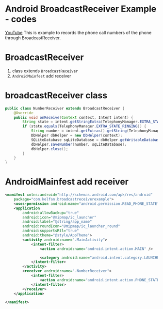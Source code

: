 # Android BroadcastReceiver Example - codes 
[YouTube](https://www.youtube.com/watch?v=hD0rybdMtGk)
This is example to records the phone call numbers of the phone through BroadcastReceiver.

# BroadcastReceiver
1. class extends `BroadcastReceiver`
1. `AndroidMainfest` add receiver

# broadcastReceiver class 
```java 
public class NumberReceiver extends BroadcastReceiver {
    @Override
    public void onReceive(Context context, Intent intent) {
        String state = intent.getStringExtra(TelephonyManager.EXTRA_STATE);
        if (state.equals(TelephonyManager.EXTRA_STATE_RINGING)) {
            String number = intent.getExtras().getString(TelephonyManager.EXTRA_INCOMING_NUMBER);
            DbHelper dbHelper = new DbHelper(context);
            SQLiteDatabase sqLiteDatabase = dbHelper.getWritableDatabase();
            dbHelper.saveNumber(number, sqLiteDatabase);
            dbHelper.close();
        }
    }
}
```

# AndroidMainfest add receiver
```xml
<manifest xmlns:android="http://schemas.android.com/apk/res/android"
    package="com.kelfan.broadcastreceiverexample">
    <uses-permission android:name="android.permission.READ_PHONE_STATE"></uses-permission>
    <application
        android:allowBackup="true"
        android:icon="@mipmap/ic_launcher"
        android:label="@string/app_name"
        android:roundIcon="@mipmap/ic_launcher_round"
        android:supportsRtl="true"
        android:theme="@style/AppTheme">
        <activity android:name=".MainActivity">
            <intent-filter>
                <action android:name="android.intent.action.MAIN" />

                <category android:name="android.intent.category.LAUNCHER" />
            </intent-filter>
        </activity>
        <receiver android:name=".NumberReceiver">
            <intent-filter>
                <action android:name="android.intent.action.PHONE_STATE"></action>
            </intent-filter>
        </receiver>
    </application>

</manifest>
```